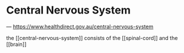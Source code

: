 # Central Nervous System

&mdash; <https://www.healthdirect.gov.au/central-nervous-system>

the [[central-nervous-system]] consists of the [[spinal-cord]] and the [[brain]]
